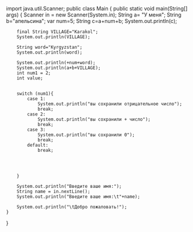 import java.util.Scanner;
public class Main {
    public static void main(String[] args) {
        Scanner in = new Scanner(System.in);
        String a= "У меня";
        String b="апельсина";
        var num=5;
        String c=a+num+b;
        System.out.println(c);

        final String VILLAGE="Karakol";
        System.out.println(VILLAGE);

        String word="Kyrgyzstan";
        System.out.println(word);

        System.out.println(+num+word);
        System.out.println(a+b+VILLAGE);
        int num1 = 2;
        int value;


        switch (num1){
            case 1:
                System.out.println("вы сохранили отрицательное число");
                break;
            case 2:
                System.out.println("вы сохранили + число");
                break;
            case 3:
                System.out.println("вы сохранили 0");
                break;
            default:
                break;

                


        }

        System.out.println("Введите ваше имя:");
        String name = in.nextLine();
        System.out.println("Введите ваше имя:\t"+name);

        System.out.println("\tДобро пожаловать!");
    }
}
